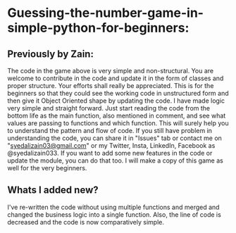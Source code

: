 # Guessing-the-number-game-in-simple-python-for-beginners:

## Previously by Zain:

The code in the game above is very simple and non-structural. You are welcome to contribute in the code and update it in the form of classes and proper structure. Your efforts shall really be appreciated. This is for the beginners so that they could see the working code in unstructured form and then give it Object Oriented shape by updating the code. I have made logic very simple and straight forward. Just start reading the code from the bottom life as the main function, also mentioned in comment, and see what values are passing to functions and which function. This will surely help you to understand the pattern and flow of code. If you still have problem in understanding the code, you can share it in "Issues" tab or contact me on "syedalizain03@gmail.com" or my Twitter, Insta, LinkedIn, Facebook as @syedalizain033.
If you want to add some new features in the code or update the module, you can do that too. I will make a copy of this game as well for the very beginners. 

## Whats I added new?
I've re-written the code without using multiple functions and merged and changed the business logic into a single function. Also, the line of code is decreased and the code is now comparatively simple.
